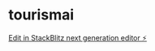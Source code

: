 # tourismai

[Edit in StackBlitz next generation editor ⚡️](https://stackblitz.com/~/github.com/otouristas/tourismai)